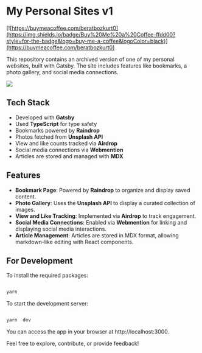 # My Personal Sites v1

[![https://buymeacoffee.com/beratbozkurt0](https://img.shields.io/badge/Buy%20Me%20a%20Coffee-ffdd00?style=for-the-badge&logo=buy-me-a-coffee&logoColor=black)](https://buymeacoffee.com/beratbozkurt0)

This repository contains an archived version of one of my personal websites, built with Gatsby. The site includes features like bookmarks, a photo gallery, and social media connections.

![](https://github.com/berat/homepage-archive/blob/master/assets/v1.gif)


## Tech Stack

- Developed with **Gatsby**
- Used **TypeScript** for type safety
- Bookmarks powered by **Raindrop**
- Photos fetched from **Unsplash API**
- View and like counts tracked via **Airdrop**
- Social media connections via **Webmention**
- Articles are stored and managed with **MDX**

## Features

- **Bookmark Page**: Powered by **Raindrop** to organize and display saved content.
- **Photo Gallery**: Uses the **Unsplash API** to display a curated collection of images.
- **View and Like Tracking**: Implemented via **Airdrop** to track engagement.
- **Social Media Connections**: Enabled via **Webmention** for linking and displaying social media interactions.
- **Article Management**: Articles are stored in MDX format, allowing markdown-like editing with React components.

## For Development

To install the required packages:

```bash

yarn

```

To start the development server:

```bash

yarn  dev

```

You can access the app in your browser at http://localhost:3000.

Feel free to explore, contribute, or provide feedback!
